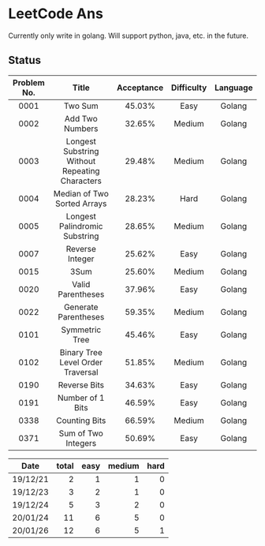 LeetCode Ans
===
Currently only write in golang.
Will support python, java, etc. in the future.

## Status

|Problem No.|Title|Acceptance|Difficulty|Language|
|:-:|:-:|:-: | :-: | :-: |
|0001|Two Sum|45.03%|Easy|Golang
|0002|Add Two Numbers|32.65%|Medium|Golang
|0003|Longest Substring Without Repeating Characters|29.48%|Medium|Golang
|0004|Median of Two Sorted Arrays|28.23%|Hard|Golang
|0005|Longest Palindromic Substring|28.65%|Medium|Golang
|0007|Reverse Integer|25.62%|Easy|Golang
|0015|3Sum|25.60%|Medium|Golang
|0020|Valid Parentheses|37.96%|Easy|Golang
|0022|Generate Parentheses|59.35%|Medium|Golang
|0101|Symmetric Tree|45.46%|Easy|Golang
|0102|Binary Tree Level Order Traversal|51.85%|Medium|Golang
|0190|Reverse Bits|34.63%|Easy|Golang
|0191|Number of 1 Bits|46.59%|Easy|Golang
|0338|Counting Bits|66.59%|Medium|Golang
|0371|Sum of Two Integers|50.69%|Easy|Golang

|Date|total|easy|medium|hard
|:-:|-:|-:|-:|-:|
|19/12/21| 2| 1| 1| 0
|19/12/23| 3| 2| 1| 0
|19/12/24| 5| 3| 2| 0
|20/01/24|11| 6| 5| 0
|20/01/26|12| 6| 5| 1
